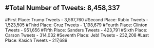 #Total Number of Tweets: 8,458,337 
---
#First Place: Trump Tweets - 3,597,760
#Second Place: Rubio Tweets - 1,523,505
#Third Place: Cruz Tweets - 1,198,679
#Fourth Place: Clinton Tweets - 951,656
#Fifth Place: Sanders Tweets - 423,791
#Sixth Place: Carson Tweets - 314,032
#Seventh Place: Jeb! Tweets - 232,208
#Last Place: Kasich Tweets - 217,689
